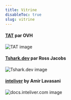 ```yaml
---
title: Vitrine
disableToc: true
slug: vitrine
---
```


#### [TAT](https://ovh.github.io/tat/overview/) par OVH
![TAT image](/10000/images/showcase/tat.png?width=50pc)

#### [Tshark.dev](https://tshark.dev) par Ross Jacobs
![Tshark.dev image](/10000/images/showcase/tshark_dev.png?width=50pc)

#### [inteliver](https://docs.inteliver.com) by Amir Lavasani
![docs.inteliver.com image](/10000/images/showcase/inteliver_docs.png?width=50pc)